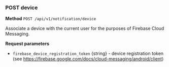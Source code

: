 ### POST device ###

**Method** `POST /api/v1/notification/device`

Associate a device with the current user for the purposes of Firebase Cloud Messaging.

**Request parameters**

* `firebase_device_registration_token` {string} - device registration token (see https://firebase.google.com/docs/cloud-messaging/android/client)
